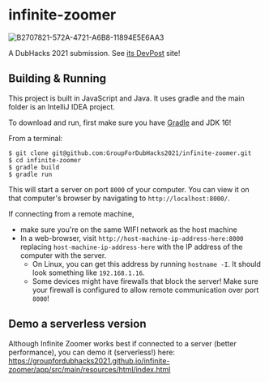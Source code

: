 # infinite-zoomer
![B2707821-572A-4721-A6B8-11894E5E6AA3](https://user-images.githubusercontent.com/46334387/138604706-bcccccc2-bbd2-473e-8884-59b2e4e344a3.png)

A DubHacks 2021 submission. See [its DevPost](https://devpost.com/software/infinite-zoomer?ref_content=my-projects-tab&ref_feature=my_projects) site!

## Building & Running

This project is built in JavaScript and Java. It uses gradle and the main folder is an IntelliJ IDEA project.

To download and run, first make sure you have [Gradle](https://gradle.org/) and JDK 16!

From a terminal:
```
$ git clone git@github.com:GroupForDubHacks2021/infinite-zoomer.git
$ cd infinite-zoomer
$ gradle build
$ gradle run
```

This will start a server on port `8000` of your computer. You can view it on that computer's browser by navigating to `http://localhost:8000/`.

If connecting from a remote machine,
 * make sure you're on the same WIFI network as the host machine
 * In a web-browser, visit `http://host-machine-ip-address-here:8000` replacing `host-machine-ip-address-here` with the IP address of the computer with the server.
   * On Linux, you can get this address by running `hostname -I`. It should look something like `192.168.1.16`.
   * Some devices might have firewalls that block the server! Make sure your firewall is configured to allow remote communication over port `8000`!

## Demo a serverless version

Although Infinite Zoomer works best if connected to a server (better performance), you can demo it (serverless!) here: https://groupfordubhacks2021.github.io/infinite-zoomer/app/src/main/resources/html/index.html
